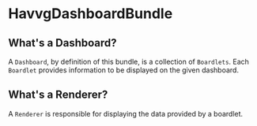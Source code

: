 # HavvgDashboardBundle

## What's a Dashboard?

A `Dashboard`, by definition of this bundle, is a collection of `Boardlets`.
Each `Boardlet` provides information to be displayed on the given dashboard.

## What's a Renderer?

A `Renderer` is responsible for displaying the data provided by a boardlet.
